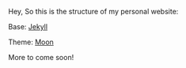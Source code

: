Hey,
So this is the structure of my personal website:

Base: [Jekyll](https://jekyllrb.com)

Theme: [Moon](http://taylantatli.github.io/Moon)

More to come soon!
